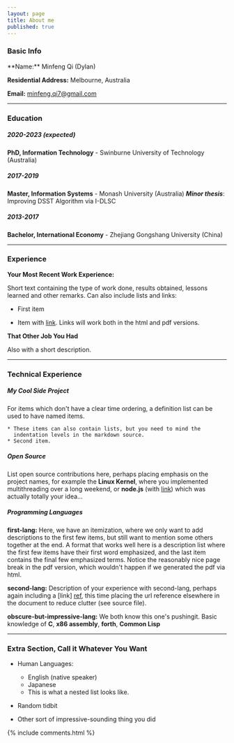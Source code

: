 ```yaml
---
layout: page
title: About me
published: true
---
```


<h3>Basic Info</h3>
**Name:** Minfeng Qi (Dylan)

**Residential Address:** Melbourne, Australia                       

**Email:** minfeng.qi7@gmail.com                         

-------------------     ----------------------------

<h3>Education</h3>

##### 2020-2023 (expected)

**PhD, Information Technology** - Swinburne University of Technology (Australia)

##### 2017-2019

**Master, Information Systems** - Monash University (Australia)
***Minor thesis***: Improving DSST Algorithm via I-DLSC

##### 2013-2017

**Bachelor, International Economy** - Zhejiang Gongshang University (China)

----

<h3>Experience</h3>

**Your Most Recent Work Experience:**

Short text containing the type of work done, results obtained,
lessons learned and other remarks. Can also include lists and
links:

* First item

* Item with [link](http://www.example.com). Links will work both in the html and pdf versions.

**That Other Job You Had**

Also with a short description.

----

<h3>Technical Experience</h3>

##### My Cool Side Project

For items which don't have a clear time ordering, a definition list can be used to have named items.

    * These items can also contain lists, but you need to mind the
      indentation levels in the markdown source.
    * Second item.

##### Open Source

List open source contributions here, perhaps placing emphasis on the project names, for example the **Linux Kernel**, where you  implemented multithreading over a long weekend, or **node.js** (with [link](http://nodejs.org)) which was actually totally your idea...

##### Programming Languages

**first-lang:** Here, we have an itemization, where we only want to add descriptions to the first few items, but still want to mention some others together at the end. A format that works well here is a description list where the first few items have their first word emphasized, and the last item contains the final few emphasized terms. Notice the reasonably nice page break in the pdf version, which wouldn't happen if we generated the pdf via html.

**second-lang:** Description of your experience with second-lang, perhaps again including a [link] [ref], this time placing the url reference elsewhere in the document to reduce clutter (see source file). 

**obscure-but-impressive-lang:** We both know this one's pushingit. Basic knowledge of **C**, **x86 assembly**, **forth**, **Common Lisp**

[ref]: https://github.com/githubuser/superlongprojectname

----

<h3>Extra Section, Call it Whatever You Want</h3>

* Human Languages:

     * English (native speaker)
     * Japanese
     * This is what a nested list looks like.

* Random tidbit

* Other sort of impressive-sounding thing you did




{% include comments.html %}
